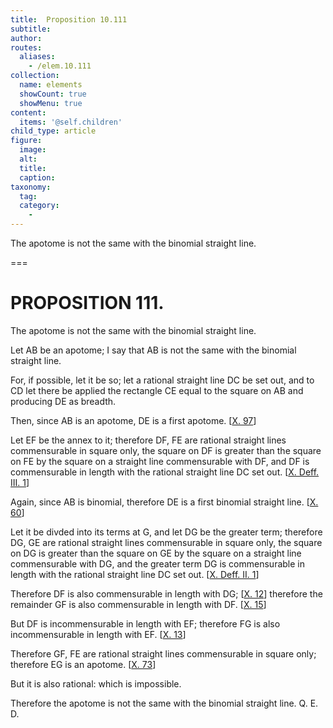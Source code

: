 ```yaml
---
title:  Proposition 10.111
subtitle: 
author:
routes:
  aliases:
    - /elem.10.111
collection:
  name: elements
  showCount: true
  showMenu: true
content:
  items: '@self.children'
child_type: article
figure:
  image:
  alt:
  title:
  caption:
taxonomy:
  tag:
  category:
    - 
---
```


<p><hi rend="ital">The apotome is not the same with the binomial straight line</hi>. </p>

===

<h1>PROPOSITION 111.</h1>
<p><span class="ital">The apotome is not the same with the binomial straight line</span>. </p>

<p>Let <span class="ital">AB</span> be an apotome; I say that <span class="ital">AB</span> is not the same with the binomial straight line. 
      </p>

<p>For, if possible, let it be so; let a rational straight line <span class="ital">DC</span> be set out, and to <span class="ital">CD</span> let there be applied the rectangle <span class="ital">CE</span> equal to the square on <span class="ital">AB</span> and producing <span class="ital">DE</span> as breadth. </p>

<p>Then, since <span class="ital">AB</span> is an apotome, <span class="ital">DE</span> is a first apotome. [<a href="/elem.10.97">X. 97</a>] </p>

<p>Let <span class="ital">EF</span> be the annex to it; therefore <span class="ital">DF</span>, <span class="ital">FE</span> are rational straight lines commensurable in square only, the square on <span class="ital">DF</span> is greater than the square on <span class="ital">FE</span> by the square on a straight line commensurable with <span class="ital">DF</span>, and <span class="ital">DF</span> is commensurable in length with the rational straight line <span class="ital">DC</span> set out. [<a href="/elem.10.def.3.1">X. Deff. III. 1</a>] </p>

<p>Again, since <span class="ital">AB</span> is binomial, therefore <span class="ital">DE</span> is a first binomial straight line. [<a href="/elem.10.60">X. 60</a>] </p>

<p>Let it be divded into its terms at <span class="ital">G</span>, and let <span class="ital">DG</span> be the greater term; therefore <span class="ital">DG</span>, <span class="ital">GE</span> are rational straight lines commensurable in square only, <pb n="241"/>the square on <span class="ital">DG</span> is greater than the square on <span class="ital">GE</span> by the square on a straight line commensurable with <span class="ital">DG</span>, and the greater term <span class="ital">DG</span> is commensurable in length with the rational straight line <span class="ital">DC</span> set out. [<a href="/elem.10.def.2.1">X. Deff. II. 1</a>] </p>

<p>Therefore <span class="ital">DF</span> is also commensurable in length with <span class="ital">DG</span>; [<a href="/elem.10.12">X. 12</a>] therefore the remainder <span class="ital">GF</span> is also commensurable in length with <span class="ital">DF</span>. [<a href="/elem.10.15">X. 15</a>] </p>

<p>But <span class="ital">DF</span> is incommensurable in length with <span class="ital">EF</span>; therefore <span class="ital">FG</span> is also incommensurable in length with <span class="ital">EF</span>. [<a href="/elem.10.13">X. 13</a>] </p>

<p>Therefore <span class="ital">GF</span>, <span class="ital">FE</span> are rational straight lines commensurable in square only; therefore <span class="ital">EG</span> is an apotome. [<a href="/elem.10.73">X. 73</a>] </p>

<p>But it is also rational: which is impossible. </p>

<p>Therefore the apotome is not the same with the binomial straight line. Q. E. D.</p>
